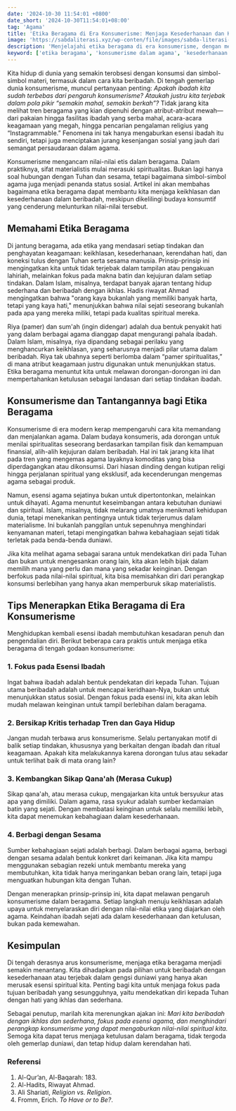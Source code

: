 ```yaml
---
date: '2024-10-30 11:54:01 +0800'
date_short: '2024-10-30T11:54:01+08:00'
tag: 'Agama'
title: 'Etika Beragama di Era Konsumerisme: Menjaga Kesederhanaan dan Keikhlasan dalam Beribadah'
image: 'https://sabdaliterasi.xyz/wp-conten/file/images/sabda-literasi-etika-beragama-di-era-konsumerisme-menjaga-kesederhanaan-dan-keikhlasan-dalam-beribadah.jpg'
description: 'Menjelajahi etika beragama di era konsumerisme, dengan mengajak serta menjaga keikhlasan dan kesederhanaan dalam ibadah, menjauhi simbolisme materialistis.'
keyword: ['etika beragama', 'konsumerisme dalam agama', 'kesederhanaan beribadah', 'tren konsumerisme', 'riya dalam beragama', 'spiritualitas sederhana']
---
```

<p>Kita hidup di dunia yang semakin terobsesi dengan konsumsi dan simbol-simbol materi, termasuk dalam cara kita beribadah. Di tengah gemerlap dunia konsumerisme, muncul pertanyaan penting: <em>Apakah ibadah kita sudah terbebas dari pengaruh konsumerisme? Ataukah justru kita terjebak dalam pola pikir “semakin mahal, semakin berkah”?</em> Tidak jarang kita melihat tren beragama yang kian dipenuhi dengan atribut-atribut mewah—dari pakaian hingga fasilitas ibadah yang serba mahal, acara-acara keagamaan yang megah, hingga pencarian pengalaman religius yang “Instagrammable.” Fenomena ini tak hanya mengaburkan esensi ibadah itu sendiri, tetapi juga menciptakan jurang kesenjangan sosial yang jauh dari semangat persaudaraan dalam agama.</p><p>Konsumerisme mengancam nilai-nilai etis dalam beragama. Dalam praktiknya, sifat materialistis mulai merasuki spiritualitas. Bukan lagi hanya soal hubungan dengan Tuhan dan sesama, tetapi bagaimana simbol-simbol agama juga menjadi penanda status sosial. Artikel ini akan membahas bagaimana etika beragama dapat membantu kita menjaga keikhlasan dan kesederhanaan dalam beribadah, meskipun dikelilingi budaya konsumtif yang cenderung melunturkan nilai-nilai tersebut.</p><h2><strong>Memahami Etika Beragama</strong></h2><p>Di jantung beragama, ada etika yang mendasari setiap tindakan dan penghayatan keagamaan: keikhlasan, kesederhanaan, kerendahan hati, dan koneksi tulus dengan Tuhan serta sesama manusia. Prinsip-prinsip ini mengingatkan kita untuk tidak terjebak dalam tampilan atau pengakuan lahiriah, melainkan fokus pada makna batin dan kejujuran dalam setiap tindakan. Dalam Islam, misalnya, terdapat banyak ajaran tentang hidup sederhana dan beribadah dengan ikhlas. Hadis riwayat Ahmad mengingatkan bahwa "orang kaya bukanlah yang memiliki banyak harta, tetapi yang kaya hati," menunjukkan bahwa nilai sejati seseorang bukanlah pada apa yang mereka miliki, tetapi pada kualitas spiritual mereka.</p><p>Riya (pamer) dan sum'ah (ingin didengar) adalah dua bentuk penyakit hati yang dalam berbagai agama dianggap dapat mengurangi pahala ibadah. Dalam Islam, misalnya, riya dipandang sebagai perilaku yang menghancurkan keikhlasan, yang seharusnya menjadi pilar utama dalam beribadah. Riya tak ubahnya seperti berlomba dalam “pamer spiritualitas,” di mana atribut keagamaan justru digunakan untuk menunjukkan status. Etika beragama menuntut kita untuk melawan dorongan-dorongan ini dan mempertahankan ketulusan sebagai landasan dari setiap tindakan ibadah.</p><h2><strong>Konsumerisme dan Tantangannya bagi Etika Beragama</strong></h2><p>Konsumerisme di era modern kerap mempengaruhi cara kita memandang dan menjalankan agama. Dalam budaya konsumeris, ada dorongan untuk menilai spiritualitas seseorang berdasarkan tampilan fisik dan kemampuan finansial, alih-alih kejujuran dalam beribadah. Hal ini tak jarang kita lihat pada tren yang mengemas agama layaknya komoditas yang bisa diperdagangkan atau dikonsumsi. Dari hiasan dinding dengan kutipan religi hingga perjalanan spiritual yang eksklusif, ada kecenderungan mengemas agama sebagai produk.</p><p>Namun, esensi agama sejatinya bukan untuk dipertontonkan, melainkan untuk dihayati. Agama menuntut keseimbangan antara kebutuhan duniawi dan spiritual. Islam, misalnya, tidak melarang umatnya menikmati kehidupan dunia, tetapi menekankan pentingnya untuk tidak terjerumus dalam materialisme. Ini bukanlah panggilan untuk sepenuhnya menghindari kenyamanan materi, tetapi mengingatkan bahwa kebahagiaan sejati tidak terletak pada benda-benda duniawi.</p><p>Jika kita melihat agama sebagai sarana untuk mendekatkan diri pada Tuhan dan bukan untuk mengesankan orang lain, kita akan lebih bijak dalam memilih mana yang perlu dan mana yang sekadar keinginan. Dengan berfokus pada nilai-nilai spiritual, kita bisa memisahkan diri dari perangkap konsumsi berlebihan yang hanya akan memperburuk sikap materialistis.</p><h2><strong>Tips Menerapkan Etika Beragama di Era Konsumerisme</strong></h2><p>Menghidupkan kembali esensi ibadah membutuhkan kesadaran penuh dan pengendalian diri. Berikut beberapa cara praktis untuk menjaga etika beragama di tengah godaan konsumerisme:</p><h3><strong>1. Fokus pada Esensi Ibadah</strong></h3><p>Ingat bahwa ibadah adalah bentuk pendekatan diri kepada Tuhan. Tujuan utama beribadah adalah untuk mencapai keridhaan-Nya, bukan untuk menunjukkan status sosial. Dengan fokus pada esensi ini, kita akan lebih mudah melawan keinginan untuk tampil berlebihan dalam beragama.</p><h3><strong>2. Bersikap Kritis terhadap Tren dan Gaya Hidup</strong></h3><p>Jangan mudah terbawa arus konsumerisme. Selalu pertanyakan motif di balik setiap tindakan, khususnya yang berkaitan dengan ibadah dan ritual keagamaan. Apakah kita melakukannya karena dorongan tulus atau sekadar untuk terlihat baik di mata orang lain?</p><h3><strong>3. Kembangkan Sikap Qana'ah (Merasa Cukup)</strong></h3><p>Sikap qana'ah, atau merasa cukup, mengajarkan kita untuk bersyukur atas apa yang dimiliki. Dalam agama, rasa syukur adalah sumber kedamaian batin yang sejati. Dengan membatasi keinginan untuk selalu memiliki lebih, kita dapat menemukan kebahagiaan dalam kesederhanaan.</p><h3><strong>4. Berbagi dengan Sesama</strong></h3><p>Sumber kebahagiaan sejati adalah berbagi. Dalam berbagai agama, berbagi dengan sesama adalah bentuk konkret dari keimanan. Jika kita mampu menggunakan sebagian rezeki untuk membantu mereka yang membutuhkan, kita tidak hanya meringankan beban orang lain, tetapi juga menguatkan hubungan kita dengan Tuhan.</p><p>Dengan menerapkan prinsip-prinsip ini, kita dapat melawan pengaruh konsumerisme dalam beragama. Setiap langkah menuju keikhlasan adalah upaya untuk menyelaraskan diri dengan nilai-nilai etika yang diajarkan oleh agama. Keindahan ibadah sejati ada dalam kesederhanaan dan ketulusan, bukan pada kemewahan.</p><h2><strong>Kesimpulan</strong></h2><p>Di tengah derasnya arus konsumerisme, menjaga etika beragama menjadi semakin menantang. Kita dihadapkan pada pilihan untuk beribadah dengan kesederhanaan atau terjebak dalam gengsi duniawi yang hanya akan merusak esensi spiritual kita. Penting bagi kita untuk menjaga fokus pada tujuan beribadah yang sesungguhnya, yaitu mendekatkan diri kepada Tuhan dengan hati yang ikhlas dan sederhana.</p><p>Sebagai penutup, marilah kita merenungkan ajakan ini: <em>Mari kita beribadah dengan ikhlas dan sederhana, fokus pada esensi agama, dan menghindari perangkap konsumerisme yang dapat mengaburkan nilai-nilai spiritual kita.</em> Semoga kita dapat terus menjaga ketulusan dalam beragama, tidak tergoda oleh gemerlap duniawi, dan tetap hidup dalam kerendahan hati.</p><h3><strong>Referensi</strong></h3><ol><li>Al-Qur’an, Al-Baqarah: 183.</li><li>Al-Hadits, Riwayat Ahmad.</li><li>Ali Shariati, <em>Religion vs. Religion</em>.</li><li>Fromm, Erich. <em>To Have or to Be?</em>.</li></ol>

